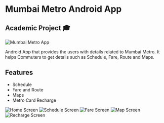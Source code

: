 # Mumbai Metro Android App
## Academic Project 🎓

![Mumbai Metro App](https://github.com/santoshmsahani/mumbaimetro/blob/master/screenshots/0.png)

Android App that provides the users with details related to Mumbai Metro. It helps Commuters to get details such as Schedule, Fare, Route and Maps.

## Features
- Schedule
- Fare and Route
- Maps
- Metro Card Recharge

![Home Screen](https://github.com/santoshmsahani/mumbaimetro/blob/master/screenshots/1.png)
![Schedule Screen](https://github.com/santoshmsahani/mumbaimetro/blob/master/screenshots/2.png)
![Fare Screen](https://github.com/santoshmsahani/mumbaimetro/blob/master/screenshots/3.png)
![Map Screen](https://github.com/santoshmsahani/mumbaimetro/blob/master/screenshots/4.png)
![Recharge Screen](https://github.com/santoshmsahani/mumbaimetro/blob/master/screenshots/5.png)



